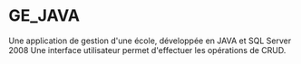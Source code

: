 # GE_JAVA
Une application de gestion d'une école, développée en JAVA et SQL Server 2008
Une interface utilisateur permet d'effectuer les opérations de CRUD.
